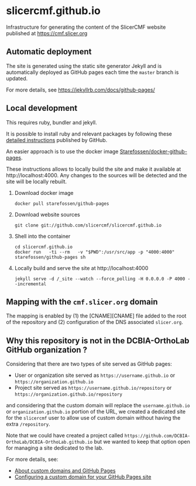 # slicercmf.github.io

Infrastructure for generating the content of the SlicerCMF website published at https://cmf.slicer.org

## Automatic deployment

The site is generated using the static site generator Jekyll and is automatically deployed as GitHub pages
each time the `master` branch is updated.

For more details, see https://jekyllrb.com/docs/github-pages/

## Local development

This requires ruby, bundler and jekyll.

It is possible to install ruby and relevant packages by following these [detailed instructions](https://help.github.com/articles/setting-up-your-github-pages-site-locally-with-jekyll) published by GitHub.

An easier approach is to use the docker image [Starefossen/docker-github-pages](Starefossen/docker-github-pages).

These instructions allows to locally build the site and make it available at http://localhost:4000. Any changes
to the sources will be detected and the site will be locally rebuilt.

1. Download docker image

    ```
    docker pull starefossen/github-pages
    ```

2. Download website sources

    ```
    git clone git://github.com/slicercmf/slicercmf.github.io
    ```

3. Shell into the container

    ```
    cd slicercmf.github.io
    docker run   -ti --rm   -v "$PWD":/usr/src/app -p "4000:4000" starefossen/github-pages sh
    ```

4. Locally build and serve the site at http://localhost:4000

    ```
    jekyll serve -d /_site --watch --force_polling -H 0.0.0.0 -P 4000 --incremental
    ```

## Mapping with the `cmf.slicer.org` domain

The mapping is enabled by (1) the [CNAME][CNAME] file added to the root of the repository and (2) configuration
of the DNS associated `slicer.org`.


## Why this repository is not in the DCBIA-OrthoLab GitHub organization ?

Considering that there are two types of site served as GitHub pages:
* User or organization site served as `https://username.github.io` or `https://organization.github.io`
* Project site served as `https://username.github.io/repository` or `https://organization.github.io/repository`

and considering that the custom domain will replace the `username.github.io` or `organization.github.io` portion
of the URL, we created a dedicated site for the `slicercmf` user to allow use of custom domain  without having the
extra `/repository`.

Note that we could have created a project called `https://github.com/DCBIA-OrthoLab/DCBIA-OrthoLab.github.io` but we
wanted to keep that option open for managing a site dedicated to the lab.

For more details, see:
* [About custom domains and GitHub Pages](https://help.github.com/en/github/working-with-github-pages/about-custom-domains-and-github-pages#supported-custom-domains)
* [Configuring a custom domain for your GitHub Pages site](https://help.github.com/en/github/working-with-github-pages/configuring-a-custom-domain-for-your-github-pages-site)
